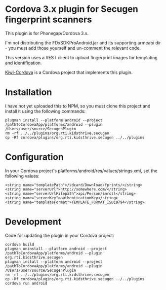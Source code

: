 # Cordova 3.x plugin for Secugen fingerprint scanners

This plugin is for Phonegap/Cordova 3.x.

I'm not distributing the FDxSDKProAndroid.jar and its supporting armeabi dir - you must add those yourself and un-comment the relevant code.

This version uses a REST client to upload fingerprint images for templating and identification.

[Kiwi-Cordova](https://github.com/chrisekelley/kiwi-cordova) is a Cordova project that implements this plugin.

# Installation

I have not yet uploaded this to NPM, so you must clone this project and install it using the following commands:

    plugman install --platform android --project /pathToCordovaApp/platforms/android --plugin /Users/user/source/SecugenPlugin  
    rm -rf ../../plugins/org.rti.kidsthrive.secugen
    cp -Rf cordova/plugins/org.rti.kidsthrive.secugen ../../plugins    

# Configuration

In your Cordova project's platforms/android/res/values/strings.xml, set the following values:

    <string name="templatePath">/sdcard/Download/fprints/</string>
    <string name="serverUrl">http://somewhere.com/</string>
    <string name="serverUrlFilepath">api/Person/Enroll</string>
    <string name="serverKey">authenticationKey</string>
    <string name="templateFormat">TEMPLATE_FORMAT_ISO19794</string>

# Development

Code for updating the plugin in your Cordova project:

    cordova build  
    plugman uninstall --platform android --project /pathToCordovaApp/platforms/android --plugin org.rti.kidsthrive.secugen   
    plugman install --platform android --project /pathToCordovaApp/platforms/android --plugin /Users/user/source/SecugenPlugin  
    rm -rf ../../plugins/org.rti.kidsthrive.secugen
    cp -Rf cordova/plugins/org.rti.kidsthrive.secugen ../../plugins
    cordova run android
